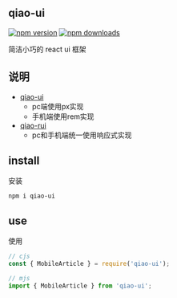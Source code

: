 ## qiao-ui

[![npm version](https://img.shields.io/npm/v/qiao-ui.svg?style=flat-square)](https://www.npmjs.org/package/qiao-ui)
[![npm downloads](https://img.shields.io/npm/dm/qiao-ui.svg?style=flat-square)](https://npm-stat.com/charts.html?package=qiao-ui)

简洁小巧的 react ui 框架

## 说明

- [qiao-ui](https://www.npmjs.com/package/qiao-ui)
  - pc端使用px实现
  - 手机端使用rem实现
- [qiao-rui](https://www.npmjs.com/package/qiao-ui)
  - pc和手机端统一使用响应式实现

## install

安装

```shell
npm i qiao-ui
```

## use

使用

```javascript
// cjs
const { MobileArticle } = require('qiao-ui');

// mjs
import { MobileArticle } from 'qiao-ui';
```
